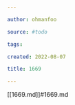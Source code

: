 ```yaml
---

author: ohmanfoo

source: #todo

tags: 

created: 2022-08-07

title: 1669

---
```

[[1669.md]]#1669.md